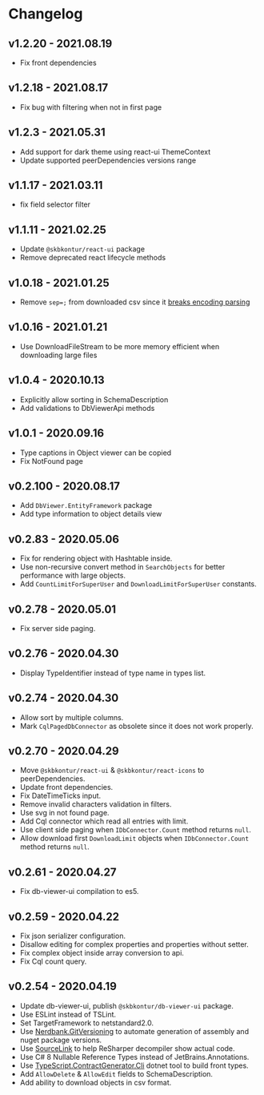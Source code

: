 # Changelog

## v1.2.20 - 2021.08.19
- Fix front dependencies

## v1.2.18 - 2021.08.17
- Fix bug with filtering when not in first page

## v1.2.3 - 2021.05.31
- Add support for dark theme using react-ui ThemeContext
- Update supported peerDependencies versions range

## v1.1.17 - 2021.03.11
- fix field selector filter

## v1.1.11 - 2021.02.25
- Update `@skbkontur/react-ui` package
- Remove deprecated react lifecycle methods

## v1.0.18 - 2021.01.25
- Remove `sep=;` from downloaded csv since it [breaks encoding parsing](https://stackoverflow.com/questions/20395699/sep-statement-breaks-utf8-bom-in-csv-file-which-is-generated-by-xsl)

## v1.0.16 - 2021.01.21
- Use DownloadFileStream to be more memory efficient when downloading large files

## v1.0.4 - 2020.10.13
- Explicitly allow sorting in SchemaDescription
- Add validations to DbViewerApi methods

## v1.0.1 - 2020.09.16
- Type captions in Object viewer can be copied
- Fix NotFound page

## v0.2.100 - 2020.08.17
- Add `DbViewer.EntityFramework` package
- Add type information to object details view

## v0.2.83 - 2020.05.06
- Fix for rendering object with Hashtable inside.
- Use non-recursive convert method in `SearchObjects` for better performance with large objects.
- Add `CountLimitForSuperUser` and `DownloadLimitForSuperUser` constants.

## v0.2.78 - 2020.05.01
- Fix server side paging.

## v0.2.76 - 2020.04.30
- Display TypeIdentifier instead of type name in types list.

## v0.2.74 - 2020.04.30
- Allow sort by multiple columns.
- Mark `CqlPagedDbConnector` as obsolete since it does not work properly.

## v0.2.70 - 2020.04.29
- Move `@skbkontur/react-ui` & `@skbkontur/react-icons` to peerDependencies.
- Update front dependencies.
- Fix DateTimeTicks input.
- Remove invalid characters validation in filters.
- Use svg in not found page.
- Add Cql connector which read all entries with limit.
- Use client side paging when `IDbConnector.Count` method returns `null`.
- Allow download first `DownloadLimit` objects when `IDbConnector.Count` method returns `null`.

## v0.2.61 - 2020.04.27
- Fix db-viewer-ui compilation to es5.

## v0.2.59 - 2020.04.22
- Fix json serializer configuration.
- Disallow editing for complex properties and properties without setter.
- Fix complex object inside array conversion to api.
- Fix Cql count query.

## v0.2.54 - 2020.04.19
- Update db-viewer-ui, publish `@skbkontur/db-viewer-ui` package.
- Use ESLint instead of TSLint.
- Set TargetFramework to netstandard2.0.
- Use [Nerdbank.GitVersioning](https://github.com/dotnet/Nerdbank.GitVersioning) to automate generation of assembly and nuget package versions.
- Use [SourceLink](https://github.com/dotnet/sourcelink) to help ReSharper decompiler show actual code.
- Use C# 8 Nullable Reference Types instead of JetBrains.Annotations.
- Use [TypeScript.ContractGenerator.Cli](https://www.nuget.org/packages/SkbKontur.TypeScript.ContractGenerator.Cli) dotnet tool to build front types.
- Add `AllowDelete` & `AllowEdit` fields to SchemaDescription.
- Add ability to download objects in csv format.
